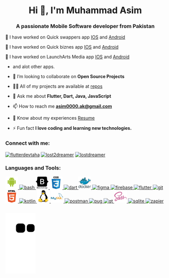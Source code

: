 <h1 align="center">Hi 👋, I'm Muhammad Asim</h1>
<h3 align="center">A passionate Mobile Software developer from Pakistan</h3>

 🔭 I have worked on Quick swappers app [IOS](https://apps.apple.com/pk/app/quick-swappers/id1585131031) and  [Android](https://play.google.com/store/apps/details?id=com.noman.quickSwapper) 
     
🔭 I have worked on Quick biznes app [IOS](https://apps.apple.com/pk/app/quick-bizness/id1573737102) and [Android](https://play.google.com/store/apps/details?id=com.sherikhan5577.biznes)

🔭 I have worked on LaunchArts Media app [IOS](soon ) and [Android](https://play.google.com/store/apps/details?id=com.launchArtmedia.lauch_art_media)

-  and alot other apps.

- 👯 I’m looking to collaborate on **Open Source Projects**

- 👨‍💻 All of my projects are available at [repos](https://github.com/Last-dreamer)

- 💬 Ask me about **Flutter, Dart, Java, JavaScript**

- 📫 How to reach me **asim0000.ak@gmail.com**

- 📄 Know about my experiences [Resume]()

- ⚡ Fun fact **I love coding and learning new technologies.**

<h3 align="left">Connect with me:</h3>
<p align="left">
<a href="https://twitter.com/lost2dreamer" target="blank"><img align="center" src="https://raw.githubusercontent.com/rahuldkjain/github-profile-readme-generator/master/src/images/icons/Social/twitter.svg" alt="flutterdevtaha" height="30" width="40" /></a>
<a href="https://www.linkedin.com/authwall?trk=bf&trkInfo=AQHWkeSZs897_AAAAYZm2psAv7-jHrRTL1gcSSL9GfgssnfkmkNABevW3O1D9xUp6L6Tl6DjGOYWWegX8_pFwLx0MlvCmK9r5xL0nIayqc08D1Tj4GFnpYvFQhdyOPh-ZSpr1Dg=&original_referer=&sessionRedirect=https%3A%2F%2Fwww.linkedin.com%2Fin%2Fmuhammad-asim-718315154" target="blank"><img align="center" src="https://raw.githubusercontent.com/rahuldkjain/github-profile-readme-generator/master/src/images/icons/Social/linked-in-alt.svg" alt="lost2dreamer" height="30" width="40" /></a>
<a href="https://www.instagram.com/lost2dreamer/" target="blank"><img align="center" src="https://raw.githubusercontent.com/rahuldkjain/github-profile-readme-generator/master/src/images/icons/Social/instagram.svg" alt="lostdreamer" height="30" width="40" /></a>
</p>

<h3 align="left">Languages and Tools:</h3>
<p align="left"> <a href="https://developer.android.com" target="_blank" rel="noreferrer"> <img src="https://raw.githubusercontent.com/devicons/devicon/master/icons/android/android-original-wordmark.svg" alt="android" width="40" height="40"/> </a> <a href="https://www.gnu.org/software/bash/" target="_blank" rel="noreferrer"> <img src="https://www.vectorlogo.zone/logos/gnu_bash/gnu_bash-icon.svg" alt="bash" width="40" height="40"/> </a> <a href="https://getbootstrap.com" target="_blank" rel="noreferrer"> <img src="https://raw.githubusercontent.com/devicons/devicon/master/icons/bootstrap/bootstrap-plain-wordmark.svg" alt="bootstrap" width="40" height="40"/> </a> <a href="https://www.w3schools.com/css/" target="_blank" rel="noreferrer"> <img src="https://raw.githubusercontent.com/devicons/devicon/master/icons/css3/css3-original-wordmark.svg" alt="css3" width="40" height="40"/> </a> <a href="https://dart.dev" target="_blank" rel="noreferrer"> <img src="https://www.vectorlogo.zone/logos/dartlang/dartlang-icon.svg" alt="dart" width="40" height="40"/> </a> <a href="https://www.docker.com/" target="_blank" rel="noreferrer"> <img src="https://raw.githubusercontent.com/devicons/devicon/master/icons/docker/docker-original-wordmark.svg" alt="docker" width="40" height="40"/> </a> <a href="https://www.figma.com/" target="_blank" rel="noreferrer"> <img src="https://www.vectorlogo.zone/logos/figma/figma-icon.svg" alt="figma" width="40" height="40"/> </a> <a href="https://firebase.google.com/" target="_blank" rel="noreferrer"> <img src="https://www.vectorlogo.zone/logos/firebase/firebase-icon.svg" alt="firebase" width="40" height="40"/> </a> <a href="https://flutter.dev" target="_blank" rel="noreferrer"> <img src="https://www.vectorlogo.zone/logos/flutterio/flutterio-icon.svg" alt="flutter" width="40" height="40"/> </a> <a href="https://git-scm.com/" target="_blank" rel="noreferrer"> <img src="https://www.vectorlogo.zone/logos/git-scm/git-scm-icon.svg" alt="git" width="40" height="40"/> </a> <a href="https://www.w3.org/html/" target="_blank" rel="noreferrer"> <img src="https://raw.githubusercontent.com/devicons/devicon/master/icons/html5/html5-original-wordmark.svg" alt="html5" width="40" height="40"/> </a> <a href="https://kotlinlang.org" target="_blank" rel="noreferrer"> <img src="https://www.vectorlogo.zone/logos/kotlinlang/kotlinlang-icon.svg" alt="kotlin" width="40" height="40"/> </a> <a href="https://www.linux.org/" target="_blank" rel="noreferrer"> <img src="https://raw.githubusercontent.com/devicons/devicon/master/icons/linux/linux-original.svg" alt="linux" width="40" height="40"/> </a> <a href="https://www.mysql.com/" target="_blank" rel="noreferrer"> <img src="https://raw.githubusercontent.com/devicons/devicon/master/icons/mysql/mysql-original-wordmark.svg" alt="mysql" width="40" height="40"/> </a> <a href="https://postman.com" target="_blank" rel="noreferrer"> <img src="https://www.vectorlogo.zone/logos/getpostman/getpostman-icon.svg" alt="postman" width="40" height="40"/> </a> <a href="https://pugjs.org" target="_blank" rel="noreferrer"> <img src="https://cdn.worldvectorlogo.com/logos/pug.svg" alt="pug" width="40" height="40"/> </a> <a href="https://www.qt.io/" target="_blank" rel="noreferrer"> <img src="https://upload.wikimedia.org/wikipedia/commons/0/0b/Qt_logo_2016.svg" alt="qt" width="40" height="40"/> </a> <a href="https://sass-lang.com" target="_blank" rel="noreferrer"> <img src="https://raw.githubusercontent.com/devicons/devicon/master/icons/sass/sass-original.svg" alt="sass" width="40" height="40"/> </a> <a href="https://www.sqlite.org/" target="_blank" rel="noreferrer"> <img src="https://www.vectorlogo.zone/logos/sqlite/sqlite-icon.svg" alt="sqlite" width="40" height="40"/> </a> <a href="https://zapier.com" target="_blank" rel="noreferrer"> <img src="https://www.vectorlogo.zone/logos/zapier/zapier-icon.svg" alt="zapier" width="40" height="40"/> </a> </p>




 ##
  ![Snake animation](https://github.com/rafaballerini/rafaballerini/blob/output/github-contribution-grid-snake.svg)
     



